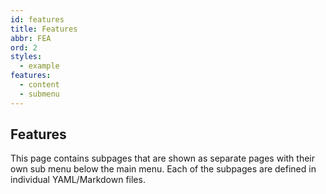 ```yaml
---
id: features
title: Features
abbr: FEA
ord: 2
styles:
  - example
features:
  - content
  - submenu
---
```

## Features

This page contains subpages that are shown as separate pages with their own sub menu below the main menu. Each of the subpages are defined in individual YAML/Markdown files.